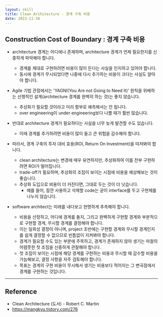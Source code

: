 ```yaml
---
layout: skill
title: Clean Architecture - 경계 구축 비용
date: 2023-11-30
---
```



## Construction Cost of Boundary : 경계 구축 비용

- architecture 경계는 어디에나 존재하며, architecture 경계가 언제 필요한지를 신중하게 파악해야 합니다.
    - 경계를 제대로 구현하려면 비용이 많이 든다는 사실을 인지하고 있어야 합니다.
    - 동시에 경계가 무시되었다면 나중에 다시 추가하는 비용이 크다는 사실도 알아야 합니다.

- Agile 기법 관점에서는 'YAGNI(You Are not Going to Need It)' 원칙을 위배하는 선행적인 설계(architecture 경계를 완벽히 하는 것)는 좋지 않습니다.
    - 추상화가 필요할 것이라고 미리 함부로 예측해서는 안 됩니다.
    - over engineering이 under engineering보다 나쁠 때가 훨씬 많습니다.

- 반대로 architecture 경계가 필요하다는 사실을 너무 늦게 발견할 수도 있습니다.
    - 이때 경계를 추가하려면 비용이 많이 들고 큰 위험을 감수해야 합니다.

- 따라서, 경계 구축의 투자 대비 효용(ROI, Return On Investment)을 따져봐야 합니다.
    - clean architecture는 변경에 매우 유연하지만, 추상화하여 이를 전부 구현하려면 ROI가 떨어집니다.
    - trade-off가 필요하며, 추상화의 조짐이 보이는 시점에 비용을 예상해보는 것이 좋습니다.
    - 추상화 도입으로 비용이 더 커진다면, 그대로 두는 것이 더 낫습니다.
        - 예를 들어, 잠깐 사용하고 삭제할 code는 굳이 interface를 두고 구현체를 나누지 않습니다.

- software architect는 미래를 내다보고 현명하게 추측해야 합니다.
    - 비용을 산정하고, 어디에 경계를 둘지, 그리고 완벽하게 구현할 경계와 부분적으로 구현할 경계, 무시할 경계를 결정해야 합니다.
    - 이는 일회성 결정이 아니며, project 초반에는 구현할 경계와 무시할 경계인지를 쉽게 결정할 수 없으므로 빈틈없이 지켜봐야 합니다.
    - 경계가 필요할 수도 있는 부분에 주목하고, 경계가 존재하지 않아 생기는 마찰의 어렴풋한 첫 조짐을 신중하게 관찰해야 합니다.
    - 첫 조짐이 보이는 시점에 해당 경계를 구현하는 비용과 무시할 때 감수할 비용을 가늠해보고, 결정 사항을 자주 검토해야 합니다.
    - 목표는 경계의 구현 비용이 무시해서 생기는 비용보다 적어지는 그 변곡점에서 경계를 구현하는 것입니다.


---


## Reference

- Clean Architecture (도서) - Robert C. Martin
- <https://mangkyu.tistory.com/276>
